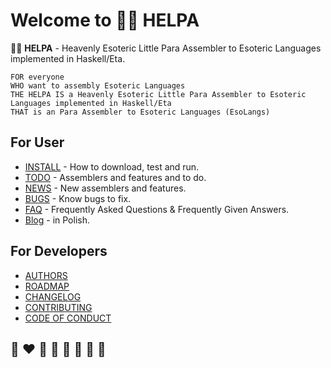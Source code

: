 # Welcome to 🧑‍🏭 HELPA

🧑‍🏭 **HELPA** - Heavenly Esoteric Little Para Assembler to Esoteric Languages implemented in Haskell/Eta.

```
FOR everyone
WHO want to assembly Esoteric Languages
THE HELPA IS a Heavenly Esoteric Little Para Assembler to Esoteric Languages implemented in Haskell/Eta
THAT is an Para Assembler to Esoteric Languages (EsoLangs)
```

## For User
* [INSTALL](INSTALL.md) - How to download, test and run.
* [TODO](TODO.md) - Assemblers and features and to do.
* [NEWS](NEWS.md) - New assemblers and features.
* [BUGS](BUGS.md) - Know bugs to fix.
* [FAQ](FAQ.md) -  Frequently Asked Questions & Frequently Given Answers.
* [Blog](https://writeonly.github.io/projects/helpa) - in Polish.

## For Developers

* [AUTHORS](AUTHORS.md)
* [ROADMAP](ROADMAP.md)
* [CHANGELOG](CHANGELOG.md)
* [CONTRIBUTING](CONTRIBUTING.md)
* [CODE OF CONDUCT](CODE_OF_CONDUCT.md)

## 🌈 ❤️ 💛 💚 💙 🤍 🖤 🦄